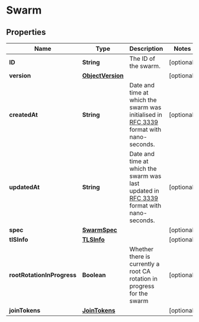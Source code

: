 
# Swarm

## Properties
Name | Type | Description | Notes
------------ | ------------- | ------------- | -------------
**ID** | **String** | The ID of the swarm. |  [optional]
**version** | [**ObjectVersion**](ObjectVersion.md) |  |  [optional]
**createdAt** | **String** | Date and time at which the swarm was initialised in [RFC 3339](https://www.ietf.org/rfc/rfc3339.txt) format with nano-seconds.  |  [optional]
**updatedAt** | **String** | Date and time at which the swarm was last updated in [RFC 3339](https://www.ietf.org/rfc/rfc3339.txt) format with nano-seconds.  |  [optional]
**spec** | [**SwarmSpec**](SwarmSpec.md) |  |  [optional]
**tlSInfo** | [**TLSInfo**](TLSInfo.md) |  |  [optional]
**rootRotationInProgress** | **Boolean** | Whether there is currently a root CA rotation in progress for the swarm |  [optional]
**joinTokens** | [**JoinTokens**](JoinTokens.md) |  |  [optional]



